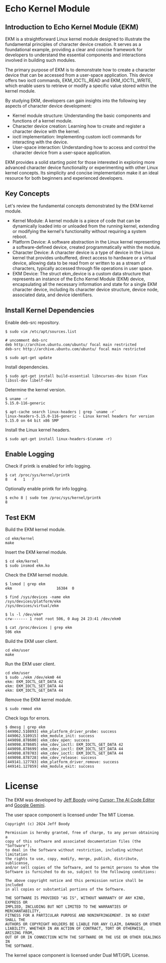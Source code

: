 Echo Kernel Module
==================

Introduction to Echo Kernel Module (EKM)
----------------------------------------

EKM is a straightforward Linux kernel module designed to
illustrate the fundamental principles of character device
creation. It serves as a foundational example, providing a
clear and concise framework for developers to understand the
essential components and interactions involved in building
such modules.

The primary purpose of EKM is to demonstrate how to create a
character device that can be accessed from a user-space
application. This device offers two ioctl commands,
EKM_IOCTL_READ and EKM_IOCTL_WRITE, which enable users to
retrieve or modify a specific value stored within the kernel
module.

By studying EKM, developers can gain insights into the
following key aspects of character device development:

* Kernel module structure: Understanding the basic
  components and functions of a kernel module.
* Character device creation: Learning how to create and
  register a character device with the kernel.
* ioctl implementation: Implementing custom ioctl commands
  for interacting with the device.
* User-space interaction: Understanding how to access and
  control the character device from a user-space application.

EKM provides a solid starting point for those interested in
exploring more advanced character device functionality or
experimenting with other Linux kernel concepts. Its
simplicity and concise implementation make it an ideal
resource for both beginners and experienced developers.

Key Concepts
------------

Let's review the fundamental concepts demonstrated by the
EKM kernel module.

* Kernel Module: A kernel module is a piece of code that can
  be dynamically loaded into or unloaded from the running
  kernel, extending or modifying the kernel's functionality
  without requiring a system reboot.
* Platform Device: A software abstraction in the Linux
  kernel representing a software-defined device, created
  programmatically within the module.
* Character Device: A character device is a type of device
  in the Linux kernel that provides unbuffered, direct
  access to hardware or a virtual device, allowing data to
  be read from or written to as a stream of characters,
  typically accessed through file operations in user space.
* EKM Device: The struct ekm_device is a custom data
  structure that represents an instance of the Echo Kernel
  Module (EKM) device, encapsulating all the necessary
  information and state for a single EKM character device,
  including its character device structure, device node,
  associated data, and device identifiers.

Install Kernel Dependencies
---------------------------

Enable deb-src repository.

	$ sudo vim /etc/apt/sources.list

	# uncomment deb-src
	deb http://archive.ubuntu.com/ubuntu/ focal main restricted
	deb-src http://archive.ubuntu.com/ubuntu/ focal main restricted

	$ sudo apt-get update

Install dependencies.

	$ sudo apt-get install build-essential libncurses-dev bison flex libssl-dev libelf-dev

Determine the kernel version.

	$ uname -r
	5.15.0-116-generic

	$ apt-cache search linux-headers | grep `uname -r`
	linux-headers-5.15.0-116-generic - Linux kernel headers for version 5.15.0 on 64 bit x86 SMP

Install the Linux kernel headers.

	$ sudo apt-get install linux-headers-$(uname -r)

Enable Logging
--------------

Check if printk is enabled for info logging.

	$ cat /proc/sys/kernel/printk
	8	4	1	7

Optionally enable printk for info logging.

	$ echo 8 | sudo tee /proc/sys/kernel/printk
	8

Test EKM
--------

Build the EKM kernel module.

	cd ekm/kernel
	make

Insert the EKM kernel module.

	$ cd ekm/kernel
	$ sudo insmod ekm.ko

Check the EKM kernel module.

	$ lsmod | grep ekm
	ekm                    16384  0

	$ find /sys/devices -name ekm
	/sys/devices/platform/ekm
	/sys/devices/virtual/ekm

	$ ls -l /dev/ekm*
	crw------- 1 root root 506, 0 Aug 24 23:41 /dev/ekm0

	$ cat /proc/devices | grep ekm
	506 ekm

Build the EKM user client.

	cd ekm/user
	make

Run the EKM user client.

	cd ekm/user
	$ sudo ./ekm /dev/ekm0 44
	ekm: EKM_IOCTL_GET_DATA 42
	ekm: EKM_IOCTL_SET_DATA 44
	ekm: EKM_IOCTL_GET_DATA 44

Remove the EKM kernel module.

	$ sudo rmmod ekm

Check logs for errors.

	$ dmesg | grep ekm
	[449062.510893] ekm_platform_driver_probe: success
	[449062.510915] ekm_module_init: success
	[449098.878600] ekm_cdev_open: success
	[449098.878605] ekm_cdev_ioctl: EKM_IOCTL_GET_DATA 42
	[449098.878699] ekm_cdev_ioctl: EKM_IOCTL_SET_DATA 44
	[449098.878703] ekm_cdev_ioctl: EKM_IOCTL_GET_DATA 44
	[449098.878728] ekm_cdev_release: success
	[449141.127783] ekm_platform_driver_remove: success
	[449141.127859] ekm_module_exit: success

License
=======

The EKM was developed by
[Jeff Boody](mailto:jeffboody@gmail.com)
using
[Cursor: The AI Code Editor](https://www.cursor.com/) and
[Google Gemini](https://gemini.google.com/).

The user space component is licensed under The MIT License.

	Copyright (c) 2024 Jeff Boody

	Permission is hereby granted, free of charge, to any person obtaining a
	copy of this software and associated documentation files (the "Software"),
	to deal in the Software without restriction, including without limitation
	the rights to use, copy, modify, merge, publish, distribute, sublicense,
	and/or sell copies of the Software, and to permit persons to whom the
	Software is furnished to do so, subject to the following conditions:

	The above copyright notice and this permission notice shall be included
	in all copies or substantial portions of the Software.

	THE SOFTWARE IS PROVIDED "AS IS", WITHOUT WARRANTY OF ANY KIND, EXPRESS OR
	IMPLIED, INCLUDING BUT NOT LIMITED TO THE WARRANTIES OF MERCHANTABILITY,
	FITNESS FOR A PARTICULAR PURPOSE AND NONINFRINGEMENT. IN NO EVENT SHALL THE
	AUTHORS OR COPYRIGHT HOLDERS BE LIABLE FOR ANY CLAIM, DAMAGES OR OTHER
	LIABILITY, WHETHER IN AN ACTION OF CONTRACT, TORT OR OTHERWISE, ARISING FROM,
	OUT OF OR IN CONNECTION WITH THE SOFTWARE OR THE USE OR OTHER DEALINGS IN
	THE SOFTWARE.

The kernel space component is licensed under Dual MIT/GPL License.
